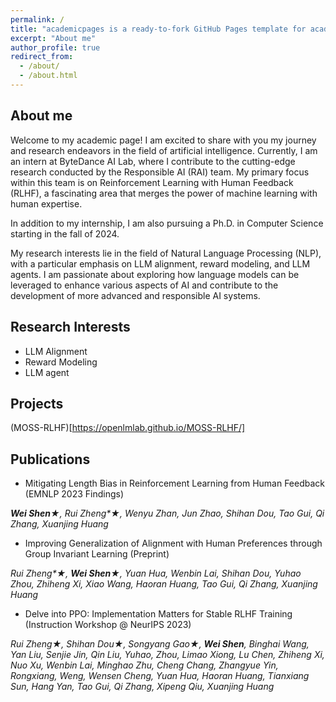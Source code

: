 ```yaml
---
permalink: /
title: "academicpages is a ready-to-fork GitHub Pages template for academic personal websites"
excerpt: "About me"
author_profile: true
redirect_from: 
  - /about/
  - /about.html
---
```


## About me

Welcome to my academic page! I am excited to share with you my journey and research endeavors in the field of artificial intelligence. Currently, I am an intern at ByteDance AI Lab, where I contribute to the cutting-edge research conducted by the Responsible AI (RAI) team. My primary focus within this team is on Reinforcement Learning with Human Feedback (RLHF), a fascinating area that merges the power of machine learning with human expertise.

In addition to my internship, I am also pursuing a Ph.D. in Computer Science starting in the fall of 2024. 

My research interests lie in the field of Natural Language Processing (NLP), with a particular emphasis on LLM alignment, reward modeling, and LLM agents. I am passionate about exploring how language models can be leveraged to enhance various aspects of AI and contribute to the development of more advanced and responsible AI systems.



## Research Interests
* LLM Alignment
* Reward Modeling
* LLM agent

## Projects
(MOSS-RLHF)[https://openlmlab.github.io/MOSS-RLHF/]


## Publications
* Mitigating Length Bias in Reinforcement Learning from Human Feedback (EMNLP 2023 Findings)

_**Wei Shen**&#9733;, Rui Zheng*&#9733;, Wenyu Zhan, Jun Zhao, Shihan Dou, Tao Gui, Qi Zhang, Xuanjing Huang_

* Improving Generalization of Alignment with Human Preferences through Group Invariant Learning (Preprint)

_Rui Zheng*&#9733;, **Wei Shen**&#9733;, Yuan Hua, Wenbin Lai,  Shihan Dou, Yuhao Zhou, Zhiheng Xi, Xiao Wang, Haoran Huang, Tao Gui, Qi Zhang, Xuanjing Huang_

* Delve into PPO: Implementation Matters for Stable RLHF Training (Instruction Workshop @ NeurIPS 2023)

_Rui Zheng&#9733;, Shihan Dou&#9733;, Songyang Gao&#9733;, **Wei Shen**, Binghai Wang, Yan Liu, Senjie Jin, Qin Liu, Yuhao, Zhou, Limao Xiong, Lu Chen, Zhiheng Xi, Nuo Xu, Wenbin Lai, Minghao Zhu, Cheng Chang, Zhangyue Yin, Rongxiang, Weng, Wensen Cheng, Yuan Hua, Haoran Huang, Tianxiang Sun, Hang Yan, Tao Gui, Qi Zhang, Xipeng Qiu, Xuanjing Huang_
